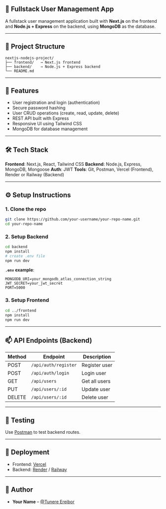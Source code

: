 ## 📘 Fullstack User Management App

A fullstack user management application built with **Next.js** on the frontend and **Node.js + Express** on the backend, using **MongoDB** as the database.

---

## 📁 Project Structure

```
nextjs-nodejs-project/
├── frontend/   → Next.js frontend
├── backend/    → Node.js + Express backend
└── README.md
```

---

## 🚀 Features

* User registration and login (authentication)
* Secure password hashing
* User CRUD operations (create, read, update, delete)
* REST API built with Express
* Responsive UI using Tailwind CSS
* MongoDB for database management

---

## 🛠️ Tech Stack

**Frontend**: Next.js, React, Tailwind CSS
**Backend**: Node.js, Express, MongoDB, Mongoose
**Auth**: JWT
**Tools**: Git, Postman, Vercel (Frontend), Render or Railway (Backend)

---

## ⚙️ Setup Instructions

### 1. Clone the repo

```bash
git clone https://github.com/your-username/your-repo-name.git
cd your-repo-name
```

### 2. Setup Backend

```bash
cd backend
npm install
# create .env file
npm run dev
```

**`.env` example**:

```
MONGODB_URI=your_mongodb_atlas_connection_string
JWT_SECRET=your_jwt_secret
PORT=5000
```

### 3. Setup Frontend

```bash
cd ../frontend
npm install
npm run dev
```

---

## 📫 API Endpoints (Backend)

| Method | Endpoint             | Description   |
| ------ | -------------------- | ------------- |
| POST   | `/api/auth/register` | Register user |
| POST   | `/api/auth/login`    | Login user    |
| GET    | `/api/users`         | Get all users |
| PUT    | `/api/users/:id`     | Update user   |
| DELETE | `/api/users/:id`     | Delete user   |

---

## 🧪 Testing

Use [Postman](https://www.postman.com/) to test backend routes.

---

## 🔗 Deployment

* Frontend: [Vercel](https://vercel.com/)
* Backend: [Render](https://render.com/) / [Railway](https://railway.app/)

---

## 👤 Author

* **Your Name** – [@Tunere Ereibor](https://github.com/ereibor)
